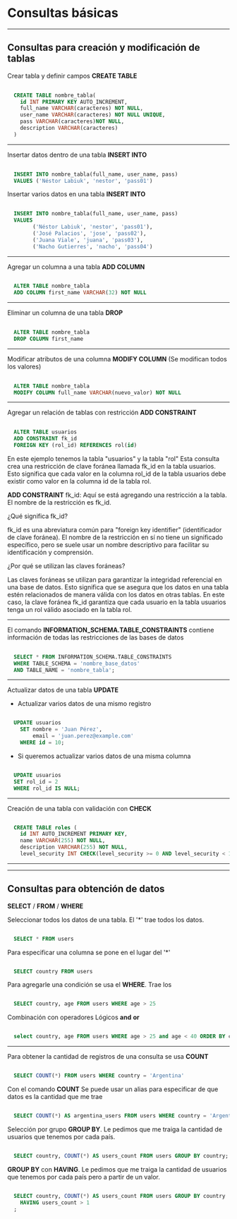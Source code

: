 # **Consultas básicas**

---

## **Consultas para creación y modificación de tablas**

Crear tabla y definir campos **CREATE TABLE**

```sql
  
  CREATE TABLE nombre_tabla(
    id INT PRIMARY KEY AUTO_INCREMENT,
    full_name VARCHAR(caracteres) NOT NULL,
    user_name VARCHAR(caracteres) NOT NULL UNIQUE,
    pass VARCHAR(caracteres)NOT NULL,
    description VARCHAR(caracteres)
  )

```

---

Insertar datos dentro de una tabla **INSERT INTO**

```sql
  
  INSERT INTO nombre_tabla(full_name, user_name, pass) 
  VALUES ('Néstor Labiuk', 'nestor', 'pass01')

```

Insertar varios datos en una tabla **INSERT INTO**

```sql
  
  INSERT INTO nombre_tabla(full_name, user_name, pass) 
  VALUES 
        ('Néstor Labiuk', 'nestor', 'pass01'),
        ('José Palacios', 'jose', 'pass02'), 
        ('Juana Viale', 'juana', 'pass03'),
        ('Nacho Gutierres', 'nacho', 'pass04')

```

---

Agregar un columna a una tabla **ADD COLUMN**

```sql
  
  ALTER TABLE nombre_tabla
  ADD COLUMN first_name VARCHAR(32) NOT NULL

```

---

Eliminar un columna de una tabla **DROP**

```sql
  
  ALTER TABLE nombre_tabla
  DROP COLUMN first_name

```

---

Modificar atributos de una columna **MODIFY COLUMN**
(Se modifican todos los valores)

```sql
  
  ALTER TABLE nombre_tabla
  MODIFY COLUMN full_name VARCHAR(nuevo_valor) NOT NULL

```

---

Agregar un relación de tablas con restricción **ADD CONSTRAINT**

```sql
  
  ALTER TABLE usuarios
  ADD CONSTRAINT fk_id
  FOREIGN KEY (rol_id) REFERENCES rol(id)

```

En este ejemplo tenemos la tabla "usuarios" y la tabla "rol"
Esta consulta crea una restricción de clave foránea llamada fk_id en la tabla usuarios.  Esto significa que cada valor en la columna rol_id de la tabla usuarios debe existir como valor en la columna id de la tabla rol.

**ADD CONSTRAINT** fk_id: Aquí se está agregando una restricción a la tabla. El nombre de la restricción es fk_id.

¿Qué significa fk_id?

fk_id es una abreviatura común para "foreign key identifier" (identificador de clave foránea). El nombre de la restricción en sí no tiene un significado específico, pero se suele usar un nombre descriptivo para facilitar su identificación y comprensión.

¿Por qué se utilizan las claves foráneas?

Las claves foráneas se utilizan para garantizar la integridad referencial en una base de datos. Esto significa que se asegura que los datos en una tabla estén relacionados de manera válida con los datos en otras tablas. En este caso, la clave foránea fk_id garantiza que cada usuario en la tabla usuarios tenga un rol válido asociado en la tabla rol.

---

El comando **INFORMATION_SCHEMA.TABLE_CONSTRAINTS** contiene información de
todas las restricciones de las bases de datos

```sql
  
  SELECT * FROM INFORMATION_SCHEMA.TABLE_CONSTRAINTS
  WHERE TABLE_SCHEMA = 'nombre_base_datos'
  AND TABLE_NAME = 'nombre_tabla';

```

---

Actualizar datos de una tabla **UPDATE**

* Actualizar varios datos de una mismo registro

```sql

  UPDATE usuarios
    SET nombre = 'Juan Pérez',
        email = 'juan.perez@example.com'
    WHERE id = 10;

```

* Si queremos actualizar varios datos de una misma columna

```sql

  UPDATE usuarios
  SET rol_id = 2
  WHERE rol_id IS NULL; 

```

---

Creación de una tabla con validación con **CHECK**

```sql

  CREATE TABLE roles ( 
    id INT AUTO_INCREMENT PRIMARY KEY,
    name VARCHAR(255) NOT NULL,
    description VARCHAR(255) NOT NULL,
    level_security INT CHECK(level_security >= 0 AND level_security < 100) );

```

---
---

## **Consultas para obtención de datos**

**SELECT** / **FROM** / **WHERE**

Seleccionar todos los datos de una tabla. El '*' trae todos los datos.

```sql

  SELECT * FROM users 

```

Para especificar una columna se pone en el lugar del '*'

```sql

  SELECT country FROM users 

```

Para agregarle una condición se usa el **WHERE**. Trae los

```sql

  SELECT country, age FROM users WHERE age > 25

```

Combinación con operadores Lógicos **and** **or**

```sql

  select country, age FROM users WHERE age > 25 and age < 40 ORDER BY country

```

---

Para obtener la cantidad de registros de una consulta se usa **COUNT**

```sql

  SELECT COUNT(*) FROM users WHERE country = 'Argentina'

```

Con el comando **COUNT** Se puede usar un alias para especificar de que datos es la cantidad que me trae

```sql

  SELECT COUNT(*) AS argentina_users FROM users WHERE country = 'Argentina'

```

Selección por grupo **GROUP BY**. Le pedimos que me traiga la cantidad de usuarios que tenemos por cada país.

```sql

  SELECT country, COUNT(*) AS users_count FROM users GROUP BY country;

```

 **GROUP BY** con **HAVING**. Le pedimos que me traiga la cantidad de usuarios que tenemos por cada país pero a partir de un valor.

```sql

  SELECT country, COUNT(*) AS users_count FROM users GROUP BY country
    HAVING users_count > 1
  ;

```
